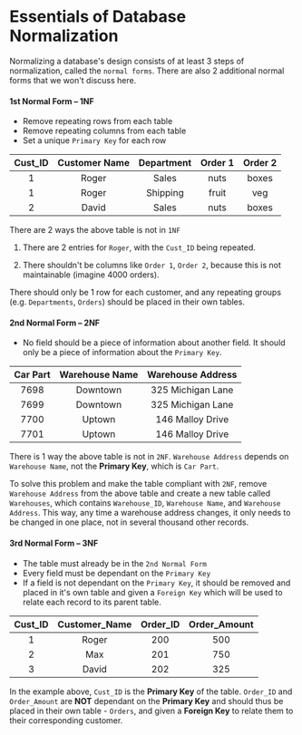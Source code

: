 # Essentials of Database Normalization

Normalizing a database's design consists of at least 3 steps of normalization, called the `normal forms`. There are also 2 additional normal forms that we won't discuss here.

#### 1st Normal Form – 1NF

* Remove repeating rows from each table
* Remove repeating columns from each table
* Set a unique `Primary Key` for each row

|Cust_ID|Customer Name|Department|Order 1|Order 2|
|:-----:|:-----------:|:--------:|:-----:|:-----:|
| 1     | Roger       | Sales    | nuts  | boxes | 
| 1     | Roger       | Shipping | fruit | veg   |
| 2     | David       | Sales    | nuts  | boxes |

There are 2 ways the above table is not in `1NF`

1. There are 2 entries for `Roger`, with the `Cust_ID` being repeated. 

2. There shouldn't be columns like `Order 1`, `Order 2`, because this is not maintainable (imagine 4000 orders).

There should only be 1 row for each customer, and any repeating groups (e.g. `Departments`, `Orders`) should be placed in their own tables.

#### 2nd Normal Form – 2NF

* No field should be a piece of information about another field. It should only be a piece of information about the `Primary Key`.

|Car Part|Warehouse Name|Warehouse Address|
|:------:|:------------:|:---------------:|
|7698    |Downtown      |325 Michigan Lane|
|7699    |Downtown      |325 Michigan Lane|
|7700    |Uptown        |146 Malloy Drive |
|7701    |Uptown        |146 Malloy Drive |

There is 1 way the above table is not in `2NF`. `Warehouse Address` depends on `Warehouse Name`, not the **Primary Key**, which is `Car Part`.

To solve this problem and make the table compliant with `2NF`, remove `Warehouse Address` from the above table and create a new table called `Warehouses`, which contains `Warehouse_ID`, `Warehouse Name`, and `Warehouse Address`. This way, any time a warehouse address changes, it only needs to be changed in one place, not in several thousand other records.

#### 3rd Normal Form – 3NF

* The table must already be in the `2nd Normal Form`
* Every field must be dependant on the `Primary Key`
* If a field is not dependant on the `Primary Key`, it should be removed and placed in it's own table and given a `Foreign Key` which will be used to relate each record to its parent table.

|Cust_ID|Customer_Name|Order_ID|Order_Amount|
|:-----:|:-----------:|:------:|:----------:|
| 1     | Roger       | 200    | 500        | 
| 2     | Max         | 201    | 750        |
| 3     | David       | 202    | 325        |

In the example above, `Cust_ID` is the **Primary Key** of the table. `Order_ID` and `Order_Amount` are **NOT** dependant on the **Primary Key** and should thus be placed in their own table - `Orders`, and given a **Foreign Key** to relate them to their corresponding customer.
